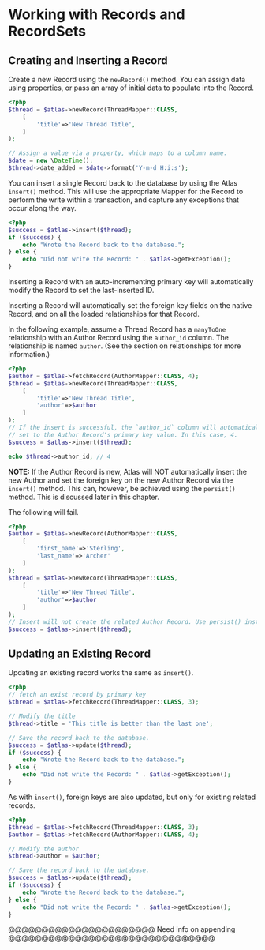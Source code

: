# Working with Records and RecordSets

## Creating and Inserting a Record

Create a new Record using the `newRecord()` method. You can assign data using
properties, or pass an array of initial data to populate into the Record.

```php
<?php
$thread = $atlas->newRecord(ThreadMapper::CLASS,
    [
        'title'=>'New Thread Title',
    ]
);

// Assign a value via a property, which maps to a column name.
$date = new \DateTime();
$thread->date_added = $date->format('Y-m-d H:i:s');
```
You can insert a single Record back to the database by using the Atlas `insert()`
method. This will use the appropriate Mapper for the Record to perform the
write within a transaction, and capture any exceptions that occur along the way.

```php
<?php
$success = $atlas->insert($thread);
if ($success) {
    echo "Wrote the Record back to the database.";
} else {
    echo "Did not write the Record: " . $atlas->getException();
}
```

Inserting a Record with an auto-incrementing primary key will automatically
modify the Record to set the last-inserted ID.

Inserting a Record will automatically set the foreign key fields on the native
Record, and on all the loaded relationships for that Record.

In the following example, assume a Thread Record has a `manyToOne` relationship
with an Author Record using the `author_id` column. The relationship is named
`author`. (See the section on relationships for more information.)

```php
<?php
$author = $atlas->fetchRecord(AuthorMapper::CLASS, 4);
$thread = $atlas->newRecord(ThreadMapper::CLASS,
    [
        'title'=>'New Thread Title',
        'author'=>$author
    ]
);
// If the insert is successful, the `author_id` column will automatically be
// set to the Author Record's primary key value. In this case, 4.
$success = $atlas->insert($thread);

echo $thread->author_id; // 4
```

**NOTE:** If the Author Record is new, Atlas will NOT automatically insert the
new Author and set the foreign key on the new Author Record via the `insert()`
method. This can, however, be achieved using the `persist()` method. This is
discussed later in this chapter.

The following will fail.

```php
<?php
$author = $atlas->newRecord(AuthorMapper::CLASS,
    [
        'first_name'=>'Sterling',
        'last_name'=>'Archer'
    ]
);
$thread = $atlas->newRecord(ThreadMapper::CLASS,
    [
        'title'=>'New Thread Title',
        'author'=>$author
    ]
);
// Insert will not create the related Author Record. Use persist() instead.
$success = $atlas->insert($thread);
```

## Updating an Existing Record

Updating an existing record works the same as `insert()`.

```php
<?php
// fetch an exist record by primary key
$thread = $atlas->fetchRecord(ThreadMapper::CLASS, 3);

// Modify the title
$thread->title = 'This title is better than the last one';

// Save the record back to the database.
$success = $atlas->update($thread);
if ($success) {
    echo "Wrote the Record back to the database.";
} else {
    echo "Did not write the Record: " . $atlas->getException();
}
```

As with `insert()`, foreign keys are also updated, but only for existing related
records.

```php
<?php
$thread = $atlas->fetchRecord(ThreadMapper::CLASS, 3);
$author = $atlas->fetchRecord(AuthorMapper::CLASS, 4);

// Modify the author
$thread->author = $author;

// Save the record back to the database.
$success = $atlas->update($thread);
if ($success) {
    echo "Wrote the Record back to the database.";
} else {
    echo "Did not write the Record: " . $atlas->getException();
}
```

@@@@@@@@@@@@@@@@@@@@@@ Need info on appending @@@@@@@@@@@@@@@@@@@@@@@@@@@@@@@
